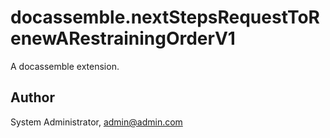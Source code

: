 # docassemble.nextStepsRequestToRenewARestrainingOrderV1

A docassemble extension.

## Author

System Administrator, admin@admin.com

